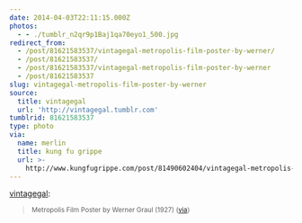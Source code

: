 ```yaml
---
date: 2014-04-03T22:11:15.000Z
photos:
  - - ./tumblr_n2qr9p1Baj1qa70eyo1_500.jpg
redirect_from:
  - /post/81621583537/vintagegal-metropolis-film-poster-by-werner/
  - /post/81621583537/
  - /post/81621583537/vintagegal-metropolis-film-poster-by-werner
  - /post/81621583537
slug: vintagegal-metropolis-film-poster-by-werner
source:
  title: vintagegal
  url: 'http://vintagegal.tumblr.com'
tumblrid: 81621583537
type: photo
via:
  name: merlin
  title: kung fu grippe
  url: >-
    http://www.kungfugrippe.com/post/81490602404/vintagegal-metropolis-film-poster-by-werner
---
```

<p><a class="tumblr_blog" href="http://vintagegal.tumblr.com/post/80203276130">vintagegal</a>:</p>

<blockquote>
<p><sub>Metropolis Film Poster by Werner Graul (1927) (<a href="http://geekynerfherder.blogspot.com/2012/06/movie-poster-art-metropolis-1927.html">via</a>)</sub></p>
</blockquote>
